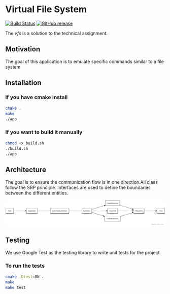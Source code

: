 # Virtual File System

[![Build Status](https://github.com/h0lyalg0rithm/vfs/actions/workflows/build.yaml/badge.svg?branch=master)](https://github.com/h0lyalg0rithm/vfs/actions/workflows/build.yaml)
[![GitHub release](https://img.shields.io/github/v/release/h0lyalg0rithm/vfs?display_name=tag)](https://github.com/h0lyalg0rithm/vfs/releases)

The _vfs_ is a solution to the technical assignment.

## Motivation

The goal of this application is to emulate specific commands similar to a file system

## Installation

### If you have cmake install
```bash
cmake .   
make
./app
```

### If you want to build it manually
```bash
chmod +x build.sh
./build.sh
./app
```

## Architecture
The goal is to ensure the communication flow is in one direction.All class follow the SRP principle.
Interfaces are used to define the boundaries between the different entities.

![](diagram.jpg)

## Testing
We use Google Test as the testing library to write unit tests for the project.

### To run the tests

```bash
cmake -Dtest=ON .
make
make test
```